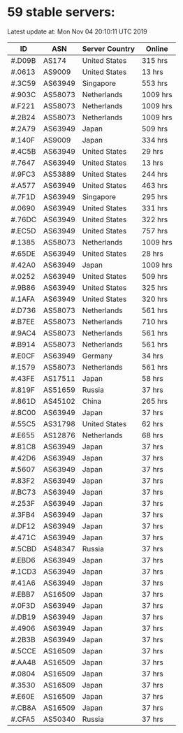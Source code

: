 # 59 stable servers:

Latest update at: Mon Nov 04 20:10:11 UTC 2019

| ID | ASN | Server Country | Online |
| -- | --- | -------------- | ------ |
| #.D09B | AS174 | United States | 315 hrs |
| #.0613 | AS9009 | United States | 13 hrs |
| #.3C59 | AS63949 | Singapore | 553 hrs |
| #.903C | AS58073 | Netherlands | 1009 hrs |
| #.F221 | AS58073 | Netherlands | 1009 hrs |
| #.2B24 | AS58073 | Netherlands | 1009 hrs |
| #.2A79 | AS63949 | Japan | 509 hrs |
| #.140F | AS9009 | Japan | 334 hrs |
| #.4C5B | AS63949 | United States | 29 hrs |
| #.7647 | AS63949 | United States | 13 hrs |
| #.9FC3 | AS53889 | United States | 244 hrs |
| #.A577 | AS63949 | United States | 463 hrs |
| #.7F1D | AS63949 | Singapore | 295 hrs |
| #.0690 | AS63949 | United States | 331 hrs |
| #.76DC | AS63949 | United States | 322 hrs |
| #.EC5D | AS63949 | United States | 757 hrs |
| #.1385 | AS58073 | Netherlands | 1009 hrs |
| #.65DE | AS63949 | United States | 28 hrs |
| #.42A0 | AS63949 | Japan | 1009 hrs |
| #.0252 | AS63949 | United States | 509 hrs |
| #.9B86 | AS63949 | United States | 325 hrs |
| #.1AFA | AS63949 | United States | 320 hrs |
| #.D736 | AS58073 | Netherlands | 561 hrs |
| #.B7EE | AS58073 | Netherlands | 710 hrs |
| #.9AC4 | AS58073 | Netherlands | 561 hrs |
| #.B914 | AS58073 | Netherlands | 561 hrs |
| #.E0CF | AS63949 | Germany | 34 hrs |
| #.1579 | AS58073 | Netherlands | 561 hrs |
| #.43FE | AS17511 | Japan | 58 hrs |
| #.819F | AS51659 | Russia | 37 hrs |
| #.861D | AS45102 | China | 265 hrs |
| #.8C00 | AS63949 | Japan | 37 hrs |
| #.55C5 | AS31798 | United States | 62 hrs |
| #.E655 | AS12876 | Netherlands | 68 hrs |
| #.81C8 | AS63949 | Japan | 37 hrs |
| #.42D6 | AS63949 | Japan | 37 hrs |
| #.5607 | AS63949 | Japan | 37 hrs |
| #.83F2 | AS63949 | Japan | 37 hrs |
| #.BC73 | AS63949 | Japan | 37 hrs |
| #.253F | AS63949 | Japan | 37 hrs |
| #.3FB4 | AS63949 | Japan | 37 hrs |
| #.DF12 | AS63949 | Japan | 37 hrs |
| #.471C | AS63949 | Japan | 37 hrs |
| #.5CBD | AS48347 | Russia | 37 hrs |
| #.EBD6 | AS63949 | Japan | 37 hrs |
| #.1CD3 | AS63949 | Japan | 37 hrs |
| #.41A6 | AS63949 | Japan | 37 hrs |
| #.EBB7 | AS16509 | Japan | 37 hrs |
| #.0F3D | AS63949 | Japan | 37 hrs |
| #.DB19 | AS63949 | Japan | 37 hrs |
| #.4906 | AS63949 | Japan | 37 hrs |
| #.2B3B | AS63949 | Japan | 37 hrs |
| #.5CCE | AS16509 | Japan | 37 hrs |
| #.AA48 | AS16509 | Japan | 37 hrs |
| #.0804 | AS16509 | Japan | 37 hrs |
| #.3530 | AS16509 | Japan | 37 hrs |
| #.E60E | AS16509 | Japan | 37 hrs |
| #.CB8A | AS16509 | Japan | 37 hrs |
| #.CFA5 | AS50340 | Russia | 37 hrs |

